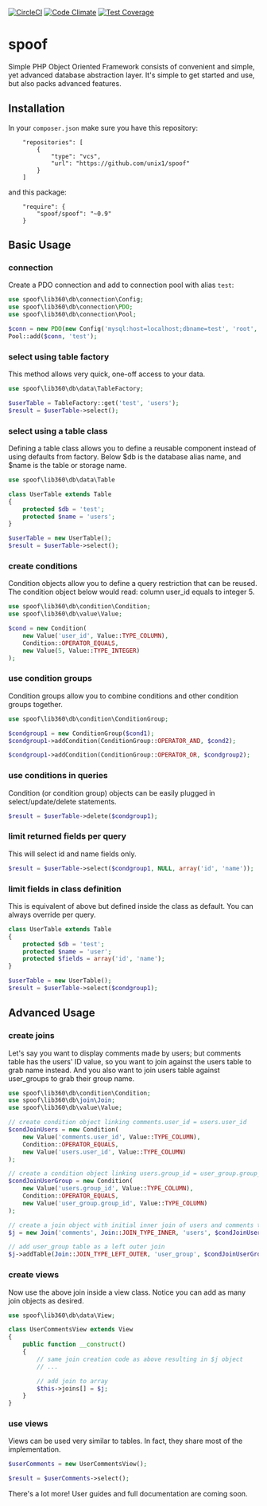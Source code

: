 [![CircleCI](https://circleci.com/gh/unix1/spoof.svg?style=shield)](https://circleci.com/gh/unix1/spoof)
[![Code Climate](https://codeclimate.com/github/unix1/spoof/badges/gpa.svg)](https://codeclimate.com/github/unix1/spoof)
[![Test Coverage](https://codeclimate.com/github/unix1/spoof/badges/coverage.svg)](https://codeclimate.com/github/unix1/spoof/coverage)

# spoof
Simple PHP Object Oriented Framework consists of convenient and simple, yet advanced database abstraction layer. It's simple to get started and use, but also packs advanced features.

Installation
------------
In your `composer.json` make sure you have this repository:
```
    "repositories": [
        {
            "type": "vcs",
            "url": "https://github.com/unix1/spoof"
        }
    ]
```
and this package:
```
    "require": {
        "spoof/spoof": "~0.9"
    }
```

Basic Usage
-----------

### connection
Create a PDO connection and add to connection pool with alias `test`:
```php
use spoof\lib360\db\connection\Config;
use spoof\lib360\db\connection\PDO;
use spoof\lib360\db\connection\Pool;

$conn = new PDO(new Config('mysql:host=localhost;dbname=test', 'root', NULL));
Pool::add($conn, 'test');
```

### select using table factory
This method allows very quick, one-off access to your data.
```php
use spoof\lib360\db\data\TableFactory;

$userTable = TableFactory::get('test', 'users');
$result = $userTable->select();
```

### select using a table class
Defining a table class allows you to define a reusable component instead of using defaults from factory. Below $db is the database alias name, and $name is the table or storage name.
```php
use spoof\lib360\db\data\Table

class UserTable extends Table
{
    protected $db = 'test';
    protected $name = 'users';
}

$userTable = new UserTable();
$result = $userTable->select();
```

### create conditions
Condition objects allow you to define a query restriction that can be reused. The condition object below would read: column user_id equals to integer 5.
```php
use spoof\lib360\db\condition\Condition;
use spoof\lib360\db\value\Value;

$cond = new Condition(
    new Value('user_id', Value::TYPE_COLUMN),
    Condition::OPERATOR_EQUALS,
    new Value(5, Value::TYPE_INTEGER)
);
```

### use condition groups
Condition groups allow you to combine conditions and other condition groups together.
```php
use spoof\lib360\db\condition\ConditionGroup;

$condgroup1 = new ConditionGroup($cond1);
$condgroup1->addCondition(ConditionGroup::OPERATOR_AND, $cond2);

$condgroup1->addCondition(ConditionGroup::OPERATOR_OR, $condgroup2);
```

### use conditions in queries
Condition (or condition group) objects can be easily plugged in select/update/delete statements.
```php
$result = $userTable->delete($condgroup1);
```

### limit returned fields per query
This will select id and name fields only.
```php
$result = $userTable->select($condgroup1, NULL, array('id', 'name'));
```

### limit fields in class definition
This is equivalent of above but defined inside the class as default. You can always override per query.
```php
class UserTable extends Table
{
    protected $db = 'test';
    protected $name = 'user';
    protected $fields = array('id', 'name');
}

$userTable = new UserTable();
$result = $userTable->select($condgroup1);
```

Advanced Usage
--------------

### create joins
Let's say you want to display comments made by users; but comments table has the users' ID value, so you want to join against the users table to grab name instead. And you also want to join users table against user_groups to grab their group name.
```php
use spoof\lib360\db\condition\Condition;
use spoof\lib360\db\join\Join;
use spoof\lib360\db\value\Value;

// create condition object linking comments.user_id = users.user_id
$condJoinUsers = new Condition(
    new Value('comments.user_id', Value::TYPE_COLUMN),
    Condition::OPERATOR_EQUALS,
    new Value('users.user_id', Value::TYPE_COLUMN)
);

// create a condition object linking users.group_id = user_group.group_id
$condJoinUserGroup = new Condition(
    new Value('users.group_id', Value::TYPE_COLUMN),
    Condition::OPERATOR_EQUALS,
    new Value('user_group.group_id', Value::TYPE_COLUMN)
);

// create a join object with initial inner join of users and comments tables
$j = new Join('comments', Join::JOIN_TYPE_INNER, 'users', $condJoinUsers);

// add user_group table as a left outer join
$j->addTable(Join::JOIN_TYPE_LEFT_OUTER, 'user_group', $condJoinUserGroup);
```

### create views
Now use the above join inside a view class. Notice you can add as many join objects as desired.
```php
use spoof\lib360\db\data\View;

class UserCommentsView extends View
{
    public function __construct()
    {
        // same join creation code as above resulting in $j object
        // ...

        // add join to array
        $this->joins[] = $j;
    }
}
```

### use views
Views can be used very similar to tables. In fact, they share most of the implementation.
```php
$userComments = new UserCommentsView();

$result = $userComments->select();
```

There's a lot more! User guides and full documentation are coming soon.
